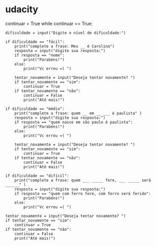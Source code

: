 # udacity

continuar = True
while continuar == True:

    dificuldade = input("Digite o nível de dificuldade:")

    if dificuldade == "fácil":
        print("complete a frase: Meu __ é Carolina")
        resposta = input("digite sua resposta:")
        if resposta == "nome":
            print("Parabéns!")
        else:
            print("Vc errou =( ")

        tentar_novamente = input("Deseja tentar novamente? ")
        if tentar_novamente == "sim":
            continuar = True
        if tentar_novamente == "não":
            continuar = False
            print("Até mais!")
            
    if dificuldade == "médio":
        print("complete a frase: quem __ em __ ___ é paulista" )
        resposta = input("digite sua resposta:")
        if resposta == "quem nasce em são paulo é paulista":
            print("Parabéns!")
        else:
            print("Vc errou =( ")

        tentar_novamente = input("Deseja tentar novamente? ")
        if tentar_novamente == "sim":
            continuar = True
        if tentar_novamente == "não":
            continuar = False
            print("Até mais!")

    if dificuldade == "difícil":
        print("complete a frase: quem ___ _____ fere, ___ _____ será ______" )
        resposta = input("digite sua resposta:")
        if resposta == "quem com ferro fere, com ferro será ferido":
            print("Parabéns!")
        else:
            print("Vc errou =( ")

    tentar_novamente = input("Deseja tentar novamente? ")
    if tentar_novamente == "sim":
        continuar = True
    if tentar_novamente == "não":
        continuar = False
        print("Até mais!")

